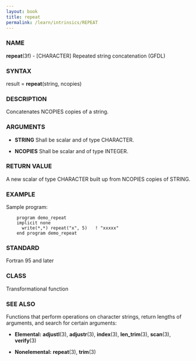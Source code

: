 ```yaml
---
layout: book
title: repeat
permalink: /learn/intrinsics/REPEAT
---
```

### NAME

__repeat__(3f) - \[CHARACTER\] Repeated string concatenation
(GFDL)

### SYNTAX

result = __repeat__(string, ncopies)

### DESCRIPTION

Concatenates NCOPIES copies of a string.

### ARGUMENTS

  - __STRING__
    Shall be scalar and of type CHARACTER.

  - __NCOPIES__
    Shall be scalar and of type INTEGER.

### RETURN VALUE

A new scalar of type CHARACTER built up from NCOPIES copies of STRING.

### EXAMPLE

Sample program:

```
    program demo_repeat
    implicit none
      write(*,*) repeat("x", 5)   ! "xxxxx"
    end program demo_repeat
```

### STANDARD

Fortran 95 and later

### CLASS

Transformational function

### SEE ALSO

Functions that perform operations on character strings, return lengths
of arguments, and search for certain arguments:

  - __Elemental:__
    __adjustl__(3), __adjustr__(3), __index__(3), __len\_trim__(3),
    __scan__(3), __verify__(3)

  - __Nonelemental:__
    __repeat__(3), __trim__(3)
